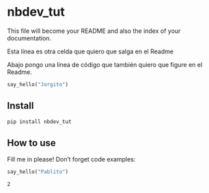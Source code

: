 nbdev_tut
================

<!-- WARNING: THIS FILE WAS AUTOGENERATED! DO NOT EDIT! -->

This file will become your README and also the index of your
documentation.

Esta línea es otra celda que quiero que salga en el Readme

Abajo pongo una línea de código que también quiero que figure en el
Readme.

``` python
say_hello("Jorgito")
```

## Install

``` sh
pip install nbdev_tut
```

## How to use

Fill me in please! Don’t forget code examples:

``` python
say_hello("Pablito")
```

    2
